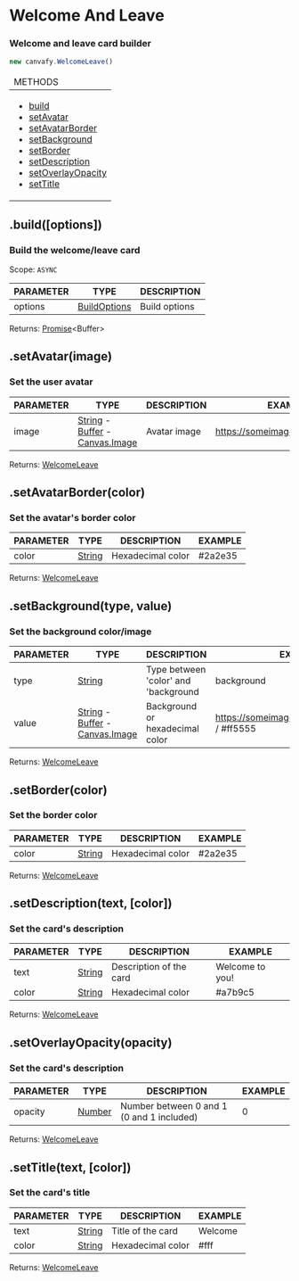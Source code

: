 <h1 id="welcome-leave">Welcome And Leave</h1>
<h3>Welcome and leave card builder</h3>

```js
new canvafy.WelcomeLeave()
```

<table>
  <thead>
    <tr>
      <td>METHODS</td>
    </tr>
  </thead>
  <tbody>
  <tr><td width=100% valign=top>

  * [build](#build)
  * [setAvatar](#set-avatar)
  * [setAvatarBorder](#set-avatar-border)
  * [setBackground](#set-background)
  * [setBorder](#set-border)
  * [setDescription](#set-description)
  * [setOverlayOpacity](#set-overlay-opacity)
  * [setTitle](#set-title)
  
  </td></tr>
  </tbody>
</table>

<h2 id="build">.build([options])</h2>
<h3>Build the welcome/leave card</h3>

Scope: `ASYNC`

PARAMETER | TYPE | DESCRIPTION
--- | --- | ---
options | [BuildOptions](https://github.com/squarfiuz/canvafy/tree/main/docs/typedef/BuildOptions.md) | Build options

Returns: [Promise](https://developer.mozilla.org/en-US/docs/Web/JavaScript/Reference/Global_Objects/Promise)\<Buffer>

<h2 id="set-avatar">.setAvatar(image)</h2>
<h3>Set the user avatar</h3>

PARAMETER | TYPE | DESCRIPTION | EXAMPLE
--- | --- | --- | ---
image | [String](https://developer.mozilla.org/en-US/docs/Web/JavaScript/Reference/Global_Objects/String) - [Buffer](https://developer.mozilla.org/en-US/docs/Glossary/buffer) - [Canvas.Image](https://www.tabnine.com/code/javascript/functions/canvas/loadImage) | Avatar image | https://someimage.com/avatar.png

Returns: [WelcomeLeave](#welcome-leave)

<h2 id="set-avatar-border">.setAvatarBorder(color)</h2>
<h3>Set the avatar's border color</h3>

PARAMETER | TYPE | DESCRIPTION | EXAMPLE
--- | --- | --- | ---
color | [String](https://developer.mozilla.org/en-US/docs/Web/JavaScript/Reference/Global_Objects/String) | Hexadecimal color | #2a2e35

Returns: [WelcomeLeave](#welcome-leave)

<h2 id="set-background">.setBackground(type, value)</h2>
<h3>Set the background color/image</h3>

PARAMETER | TYPE | DESCRIPTION | EXAMPLE
--- | --- | --- | ---
type | [String](https://developer.mozilla.org/en-US/docs/Web/JavaScript/Reference/Global_Objects/String) | Type between 'color' and 'background | background
value | [String](https://developer.mozilla.org/en-US/docs/Web/JavaScript/Reference/Global_Objects/String) - [Buffer](https://developer.mozilla.org/en-US/docs/Glossary/buffer) - [Canvas.Image](https://www.tabnine.com/code/javascript/functions/canvas/loadImage) | Background or hexadecimal color | https://someimage.com/background.png / #ff5555

Returns: [WelcomeLeave](#welcome-leave)

<h2 id="set-border">.setBorder(color)</h2>
<h3>Set the border color</h3>

PARAMETER | TYPE | DESCRIPTION | EXAMPLE
--- | --- | --- | ---
color | [String](https://developer.mozilla.org/en-US/docs/Web/JavaScript/Reference/Global_Objects/String) | Hexadecimal color | #2a2e35

Returns: [WelcomeLeave](#welcome-leave)

<h2 id="set-description">.setDescription(text, [color])</h2>
<h3>Set the card's description</h3>

PARAMETER | TYPE | DESCRIPTION | EXAMPLE
--- | --- | --- | ---
text | [String](https://developer.mozilla.org/en-US/docs/Web/JavaScript/Reference/Global_Objects/String) | Description of the card | Welcome to you!
color | [String](https://developer.mozilla.org/en-US/docs/Web/JavaScript/Reference/Global_Objects/String) | Hexadecimal color | #a7b9c5

Returns: [WelcomeLeave](#welcome-leave)

<h2 id="set-overlay-opacity">.setOverlayOpacity(opacity)</h2>
<h3>Set the card's description</h3>

PARAMETER | TYPE | DESCRIPTION | EXAMPLE
--- | --- | --- | ---
opacity | [Number](https://developer.mozilla.org/en-US/docs/Web/JavaScript/Reference/Global_Objects/Number) | Number between 0 and 1 (0 and 1 included) | 0

Returns: [WelcomeLeave](#welcome-leave)

<h2 id="set-title">.setTitle(text, [color])</h2>
<h3>Set the card's title</h3>

PARAMETER | TYPE | DESCRIPTION | EXAMPLE
--- | --- | --- | ---
text | [String](https://developer.mozilla.org/en-US/docs/Web/JavaScript/Reference/Global_Objects/String) | Title of the card | Welcome
color | [String](https://developer.mozilla.org/en-US/docs/Web/JavaScript/Reference/Global_Objects/String) | Hexadecimal color | #fff

Returns: [WelcomeLeave](#welcome-leave)